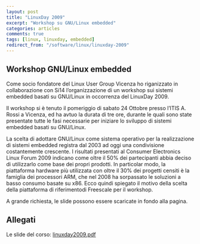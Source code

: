 ```yaml
---
layout: post
title: "LinuxDay 2009"
excerpt: "Workshop su GNU/Linux embedded"
categories: articles
comments: true
tags: [linux, linuxday, embedded]
redirect_from: "/software/linux/linuxday-2009"
---
```


## Workshop GNU/Linux embedded

Come socio fondatore del Linux User Group Vicenza ho riganizzato in collaborazione con Si14 l’organizzazione di un workshop sui sistemi embedded basati su GNU/Linux in occorrenza del LinuxDay 2009.

Il workshop si è tenuto il pomeriggio di sabato 24 Ottobre presso l’ITIS A. Rossi a Vicenza, ed ha avtuo la durata di tre ore, durante le quali sono state presentate tutte le fasi necessarie per iniziare lo sviluppo di sistemi embedded basati su GNU/Linux.

La scelta di adottare GNU/Linux come sistema operativo per la realizzazione di sistemi embedded registra dal 2003 ad oggi una condivisione costantemente crescente. I risultati presentati al Consumer Electronics Linux Forum 2009 indicano come oltre il 50% dei partecipanti abbia deciso di utilizzarlo come base dei propri prodotti. In particolar modo, la piattaforma hardware più utilizzata con oltre il 30% dei progetti censiti è la famiglia dei processori ARM, che nel 2008 ha sorpassato le soluzioni a basso consumo basate su x86. Ecco quindi spiegato il motivo della scelta della piattaforma di riferimentodi Freescale per il workshop.

A grande richiesta, le slide possono essere scaricate in fondo alla pagina.

## Allegati

Le slide del corso: [linuxday2009.pdf](/assets/files/linuxday2009.pdf)
